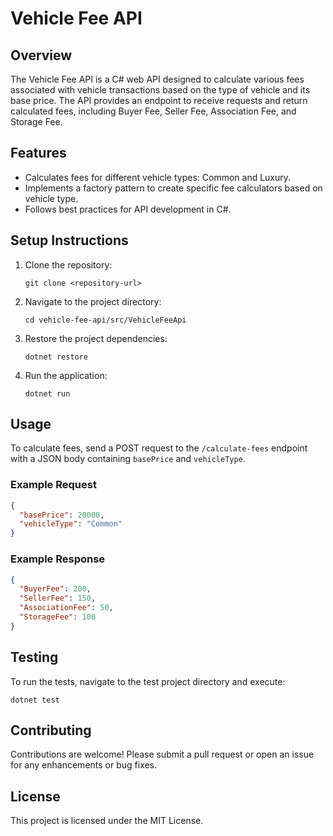 # Vehicle Fee API

## Overview
The Vehicle Fee API is a C# web API designed to calculate various fees associated with vehicle transactions based on the type of vehicle and its base price. The API provides an endpoint to receive requests and return calculated fees, including Buyer Fee, Seller Fee, Association Fee, and Storage Fee.

## Features
- Calculates fees for different vehicle types: Common and Luxury.
- Implements a factory pattern to create specific fee calculators based on vehicle type.
- Follows best practices for API development in C#.


## Setup Instructions
1. Clone the repository:
   ```
   git clone <repository-url>
   ```
2. Navigate to the project directory:
   ```
   cd vehicle-fee-api/src/VehicleFeeApi
   ```
3. Restore the project dependencies:
   ```
   dotnet restore
   ```
4. Run the application:
   ```
   dotnet run
   ```

## Usage
To calculate fees, send a POST request to the `/calculate-fees` endpoint with a JSON body containing `basePrice` and `vehicleType`. 

### Example Request
```json
{
  "basePrice": 20000,
  "vehicleType": "Common"
}
```

### Example Response
```json
{
  "BuyerFee": 200,
  "SellerFee": 150,
  "AssociationFee": 50,
  "StorageFee": 100
}
```

## Testing
To run the tests, navigate to the test project directory and execute:
```
dotnet test
```

## Contributing
Contributions are welcome! Please submit a pull request or open an issue for any enhancements or bug fixes.

## License
This project is licensed under the MIT License.